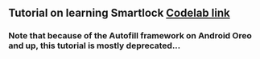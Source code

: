 ## Tutorial on learning Smartlock [Codelab link](https://codelabs.developers.google.com/codelabs/android-smart-lock/index.html?index=../../index#0)

### Note that because of the Autofill framework on Android Oreo and up, this tutorial is mostly deprecated...
